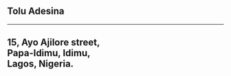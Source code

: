 ## Tolu Adesina

-----------------------
15, Ayo Ajilore street,  
Papa-Idimu, Idimu,  
Lagos, Nigeria.  
------------------------
